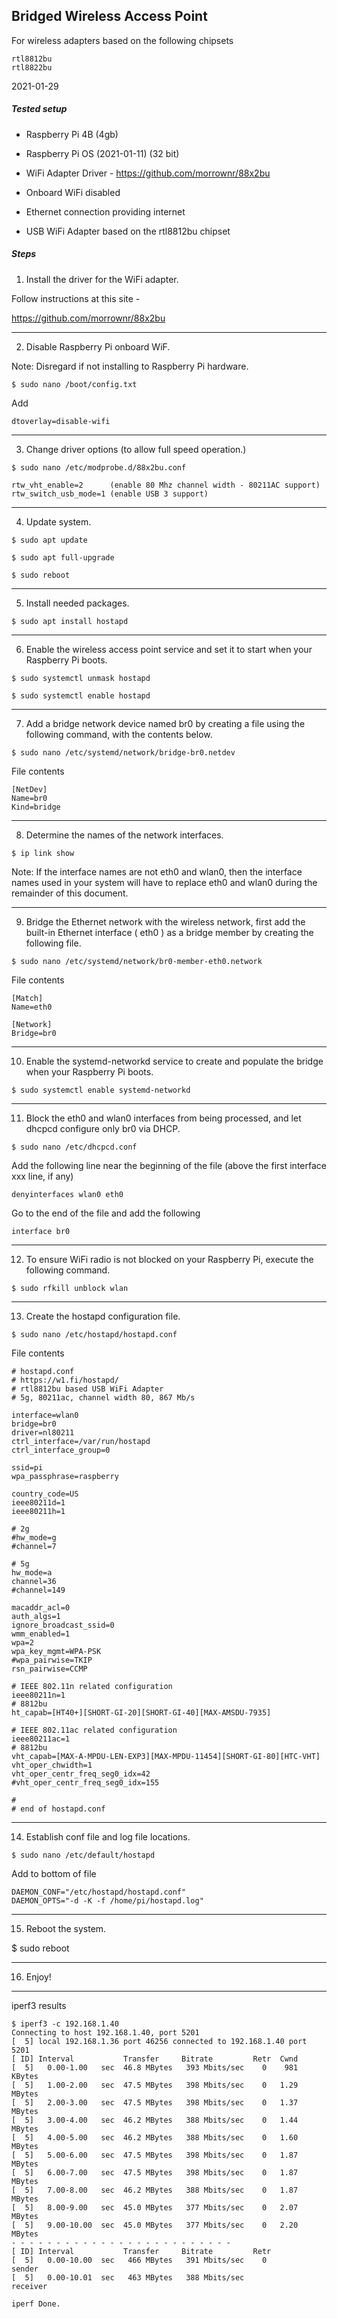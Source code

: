## Bridged Wireless Access Point

For wireless adapters based on the following chipsets
```
rtl8812bu
rtl8822bu
```
2021-01-29

##### Tested setup

- Raspberry Pi 4B (4gb)

- Raspberry Pi OS (2021-01-11) (32 bit)

- WiFi Adapter Driver - https://github.com/morrownr/88x2bu

- Onboard WiFi disabled

- Ethernet connection providing internet

- USB WiFi Adapter based on the rtl8812bu chipset

##### Steps

1. Install the driver for the WiFi adapter.

Follow instructions at this site -

https://github.com/morrownr/88x2bu

-----

2. Disable Raspberry Pi onboard WiF.

Note: Disregard if not installing to Raspberry Pi hardware.
```
$ sudo nano /boot/config.txt
```
Add
```
dtoverlay=disable-wifi
```
-----

3. Change driver options (to allow full speed operation.)
```
$ sudo nano /etc/modprobe.d/88x2bu.conf
```
```
rtw_vht_enable=2      (enable 80 Mhz channel width - 80211AC support)
rtw_switch_usb_mode=1 (enable USB 3 support)
```
-----

4. Update system.
```
$ sudo apt update

$ sudo apt full-upgrade

$ sudo reboot
```
-----

5. Install needed packages.
```
$ sudo apt install hostapd
```
-----

6. Enable the wireless access point service and set it to start
   when your Raspberry Pi boots.
```
$ sudo systemctl unmask hostapd

$ sudo systemctl enable hostapd
```
-----

7. Add a bridge network device named br0 by creating a file using
   the following command, with the contents below.
```
$ sudo nano /etc/systemd/network/bridge-br0.netdev
```
File contents
```
[NetDev]
Name=br0
Kind=bridge
```
-----

8. Determine the names of the network interfaces.
```
$ ip link show
```
Note: If the interface names are not eth0 and wlan0, then the
interface names used in your system will have to replace eth0
and wlan0 during the remainder of this document.

-----

9. Bridge the Ethernet network with the wireless network, first
   add the built-in Ethernet interface ( eth0 ) as a bridge
   member by creating the following file.
```
$ sudo nano /etc/systemd/network/br0-member-eth0.network
```
File contents
```
[Match]
Name=eth0

[Network]
Bridge=br0
```
-----

10. Enable the systemd-networkd service to create and populate
    the bridge when your Raspberry Pi boots.
```
$ sudo systemctl enable systemd-networkd
```
-----

11. Block the eth0 and wlan0 interfaces from being
processed, and let dhcpcd configure only br0 via DHCP.
```
$ sudo nano /etc/dhcpcd.conf
```
Add the following line near the beginning of the file (above the
first interface xxx line, if any)
```
denyinterfaces wlan0 eth0
```
Go to the end of the file and add the following
```
interface br0
```
-----

12. To ensure WiFi radio is not blocked on your Raspberry Pi,
    execute the following command.
```
$ sudo rfkill unblock wlan
```
-----

13. Create the hostapd configuration file.
```
$ sudo nano /etc/hostapd/hostapd.conf
```
File contents
```
# hostapd.conf
# https://w1.fi/hostapd/
# rtl8812bu based USB WiFi Adapter
# 5g, 80211ac, channel width 80, 867 Mb/s

interface=wlan0
bridge=br0
driver=nl80211
ctrl_interface=/var/run/hostapd
ctrl_interface_group=0

ssid=pi
wpa_passphrase=raspberry

country_code=US
ieee80211d=1
ieee80211h=1

# 2g
#hw_mode=g
#channel=7

# 5g
hw_mode=a
channel=36
#channel=149

macaddr_acl=0
auth_algs=1
ignore_broadcast_ssid=0
wmm_enabled=1
wpa=2
wpa_key_mgmt=WPA-PSK
#wpa_pairwise=TKIP
rsn_pairwise=CCMP

# IEEE 802.11n related configuration
ieee80211n=1
# 8812bu
ht_capab=[HT40+][SHORT-GI-20][SHORT-GI-40][MAX-AMSDU-7935]

# IEEE 802.11ac related configuration
ieee80211ac=1
# 8812bu
vht_capab=[MAX-A-MPDU-LEN-EXP3][MAX-MPDU-11454][SHORT-GI-80][HTC-VHT]
vht_oper_chwidth=1
vht_oper_centr_freq_seg0_idx=42
#vht_oper_centr_freq_seg0_idx=155

#
# end of hostapd.conf
```
-----

14. Establish conf file and log file locations.
```
$ sudo nano /etc/default/hostapd
```
Add to bottom of file
```
DAEMON_CONF="/etc/hostapd/hostapd.conf"
DAEMON_OPTS="-d -K -f /home/pi/hostapd.log"
```
-----

15. Reboot the system.

$ sudo reboot

-----

16. Enjoy!

-----

iperf3 results
```
$ iperf3 -c 192.168.1.40
Connecting to host 192.168.1.40, port 5201
[  5] local 192.168.1.36 port 46256 connected to 192.168.1.40 port 5201
[ ID] Interval           Transfer     Bitrate         Retr  Cwnd
[  5]   0.00-1.00   sec  46.8 MBytes   393 Mbits/sec    0    981 KBytes
[  5]   1.00-2.00   sec  47.5 MBytes   398 Mbits/sec    0   1.29 MBytes
[  5]   2.00-3.00   sec  47.5 MBytes   398 Mbits/sec    0   1.37 MBytes
[  5]   3.00-4.00   sec  46.2 MBytes   388 Mbits/sec    0   1.44 MBytes 
[  5]   4.00-5.00   sec  46.2 MBytes   388 Mbits/sec    0   1.60 MBytes 
[  5]   5.00-6.00   sec  47.5 MBytes   398 Mbits/sec    0   1.87 MBytes 
[  5]   6.00-7.00   sec  47.5 MBytes   398 Mbits/sec    0   1.87 MBytes 
[  5]   7.00-8.00   sec  46.2 MBytes   388 Mbits/sec    0   1.87 MBytes 
[  5]   8.00-9.00   sec  45.0 MBytes   377 Mbits/sec    0   2.07 MBytes 
[  5]   9.00-10.00  sec  45.0 MBytes   377 Mbits/sec    0   2.20 MBytes 
- - - - - - - - - - - - - - - - - - - - - - - - -
[ ID] Interval           Transfer     Bitrate         Retr
[  5]   0.00-10.00  sec   466 MBytes   391 Mbits/sec    0             sender
[  5]   0.00-10.01  sec   463 MBytes   388 Mbits/sec                  receiver

iperf Done.
```



